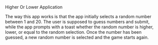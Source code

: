 Higher Or Lower Application 

The way this app works is that the app initially selects a random number between 1 and 20. 
The user is supposed to guess numbers and submit, while the app prompts with a toast whether the random number is higher, lower, or equal to the random selection.
Once the number has been guessed, a new random number is selected and the game starts again.
